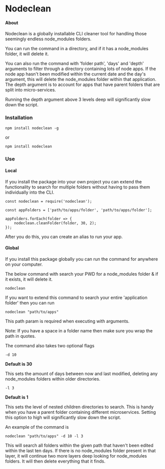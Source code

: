 # Nodeclean

#### About

Nodeclean is a globally installable CLI cleaner tool for handling those seemingly endless node_modules folders.

You can run the command in a directory, and if it has a node_modules folder, it will delete it.

You can also run the command with 'folder path', 'days' and 'depth' arguments to filter through a directory containing lots of node apps. If the node app hasn't been modified within the current date and the day's argument, this will delete the node_modules folder within that application. The depth argument is to account for apps that have parent folders that are split into micro-services.

Running the depth argument above 3 levels deep will significantly slow down the script.

### Installation

`npm install nodeclean -g`

or

`npm install nodeclean`

### Use

#### Local

If you install the package into your own project you can extend the functionality to search for multiple folders without having to pass them individually into the CLI.

```
const nodeclean = require('nodeclean');

const appFolders = ['path/to/apps/folder', 'path/to/apps/folder'];

appFolders.forEach(folder => {
    nodeclean.cleanFolder(folder, 30, 2);
});

```

After you do this, you can create an alias to run your app.

#### Global

If you install this package globally you can run the command for anywhere on your computer.

The below command with search your PWD for a node_modules folder & if it exists, it will delete it.

`nodeclean`

If you want to extend this command to search your entire 'application folder' then you can run

`nodeclean "path/to/apps"`

This path param is required when executing with arguments.

Note: If you have a space in a folder name then make sure you wrap the path in quotes.

The command also takes two optional flags

`-d 10`

**Default is 30**

This sets the amount of days between now and last modified, deleting any node_modules folders within older directories.

`-l 3`

**Default is 1**

This sets the level of nested children directories to search. This is handy when you have a parent folder containing different microservices. Setting this option to high will significantly slow down the script.

An example of the command is

`nodeclean "path/to/apps" -d 10 -l 3`

This will search all folders within the given path that haven't been edited within the last ten days. If there is no node_modules folder present in that layer, it will continue two more layers deep looking for node_modules folders. It
will then delete everything that it finds.
